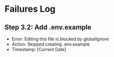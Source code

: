 # Failures Log

## Step 3.2: Add .env.example
- Error: Editing this file is blocked by globalIgnore
- Action: Skipped creating .env.example
- Timestamp: [Current Date]

